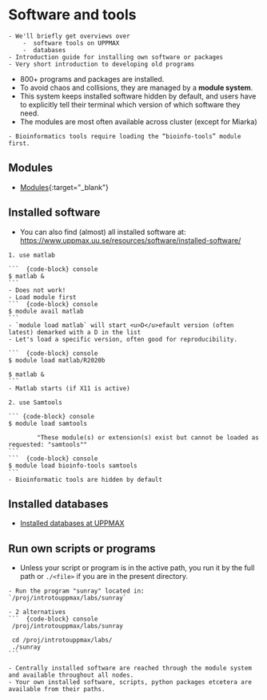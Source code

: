 # Software and tools
```{objectives}
- We'll briefly get overviews over 
    -  software tools on UPPMAX
    -  databases
- Introduction guide for installing own software or packages
- Very short introduction to developing old programs
```

- 800+ programs and packages are installed.
- To avoid chaos and collisions, they are managed by a **module system**.
- This system keeps installed software hidden by default, and users have to explicitly tell their terminal which version of which software they need.
- The modules are most often available across cluster (except for Miarka)


```{note}
- Bioinformatics tools require loading the “bioinfo-tools” module first.
```

## Modules

- [Modules](http://docs.uppmax.uu.se/cluster_guides/modules/){:target="_blank"}


## Installed software
- You can also find (almost) all installed software at:
    <https://www.uppmax.uu.se/resources/software/installed-software/>
``````{challenge} Hands on using a tool
1. use matlab

```  {code-block} console
$ matlab &
```
- Does not work!
- Load module first
```  {code-block} console
$ module avail matlab
```
- `module load matlab` will start <u>D</u>efault version (often latest) demarked with a D in the list
- Let's load a specific version, often good for reproducibility.

```  {code-block} console
$ module load matlab/R2020b

$ matlab &
```
- Matlab starts (if X11 is active)

2. use Samtools

``` {code-block} console
$ module load samtools

        "These module(s) or extension(s) exist but cannot be loaded as requested: "samtools""
```
```  {code-block} console
$ module load bioinfo-tools samtools
```
- Bioinformatic tools are hidden by default

``````
  
## Installed databases
- [Installed databases at UPPMAX](http://docs.uppmax.uu.se/databases/overview/)
    

## Run own scripts or programs
- Unless your script or program is in the active path, you run it by the full path or `./<file>` if you are in the present directory.

```{challenge} Demo: Run a Fortran program 
- Run the program "sunray" located in: `/proj/introtouppmax/labs/sunray`
```
``````{solution}
- 2 alternatives
```  {code-block} console
 /proj/introtouppmax/labs/sunray
 
 cd /proj/introtouppmax/labs/
 ./sunray
```
``````

```{keypoints}
- Centrally installed software are reached through the module system and available throughout all nodes.
- Your own installed software, scripts, python packages etcetera are available from their paths.
```

